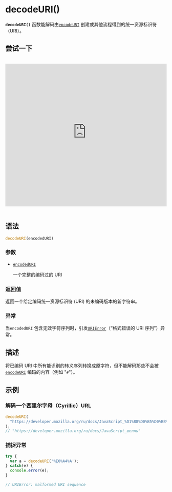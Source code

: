 # decodeURI()

**`decodeURI()`** 函数能解码由[`encodeURI`](https://developer.mozilla.org/zh-CN/docs/Web/JavaScript/Reference/Global_Objects/encodeURI) 创建或其他流程得到的统一资源标识符（URI）。

## 尝试一下

<iframe class="interactive is-js-height" height="200" src="https://interactive-examples.mdn.mozilla.net/pages/js/globalprops-decodeuri.html" title="MDN Web Docs Interactive Example" allow="clipboard-write" loading="lazy" data-readystate="complete" style="box-sizing: border-box; border: 0px; max-width: 100%; width: 765.711px; background-color: var(--background-secondary); border-radius: var(--elem-radius); color: var(--text-primary); height: 444px; margin: 1rem 0px; padding: 0px;"></iframe>

## 语法

```js
decodeURI(encodedURI)
```

### 参数

- [`encodedURI`](https://developer.mozilla.org/zh-CN/docs/Web/JavaScript/Reference/Global_Objects/decodeURI#encodeduri)

  一个完整的编码过的 URI

### 返回值

返回一个给定编码统一资源标识符 (URI) 的未编码版本的新字符串。

### 异常

当`encodedURI` 包含无效字符序列时，引发[`URIError`](https://developer.mozilla.org/zh-CN/docs/Web/JavaScript/Reference/Global_Objects/URIError)（“格式错误的 URI 序列”）异常。

## 描述

将已编码 URI 中所有能识别的转义序列转换成原字符，但不能解码那些不会被 [`encodeURI`](https://developer.mozilla.org/zh-CN/docs/Web/JavaScript/Reference/Global_Objects/encodeURI) 编码的内容（例如 "`#`"）。

## 示例

### 解码一个西里尔字母（Cyrillic）URL

```js
decodeURI(
  "https://developer.mozilla.org/ru/docs/JavaScript_%D1%88%D0%B5%D0%BB%D0%BB%D1%8B",
);
// "https://developer.mozilla.org/ru/docs/JavaScript_шеллы"
```

### 捕捉异常

```js
try {
  var a = decodeURI('%E0%A4%A');
} catch(e) {
  console.error(e);
}

// URIError: malformed URI sequence
```